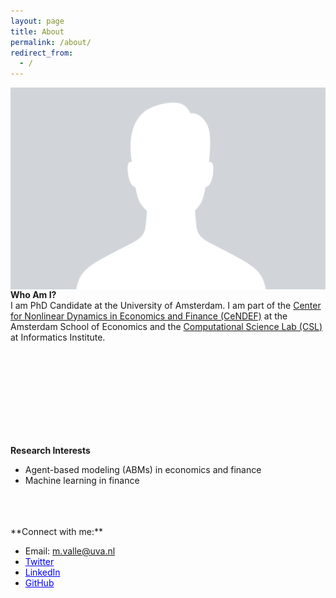 ```yaml
---
layout: page
title: About
permalink: /about/
redirect_from: 
  - /
---
```


<img src="assets/images/prova.png" align="left" style="max-width: 100%; height: auto; margin-right: 15px;"/>

<br/>

**Who Am I?** \
I am PhD Candidate at the University of Amsterdam. I am part of the [Center for Nonlinear Dynamics in Economics and Finance (CeNDEF)](https://cendef.uva.nl/) at the Amsterdam School of Economics and the [Computational Science Lab (CSL)](https://uva.computationalscience.nl/) at Informatics Institute.

<br/>
<br/>
<br/>
<br/>
<br/>
<br/>
<br/>
<br/>

**Research Interests**  
- Agent-based modeling (ABMs) in economics and finance
- Machine learning in finance

<br/>
<br/>
<br/>
**Connect with me:**

- <a> Email: [m.valle@uva.nl](mailto:m.valle@uva.nl)</a>
- <a href="https://x.com/mttvalle" style="color:blue;">Twitter</a>
- <a href="https://www.linkedin.com/in/matteovallemv" style="color:blue;">LinkedIn</a>
- <a href="https://github.com/vallematteo" style="color:blue;">GitHub</a>
